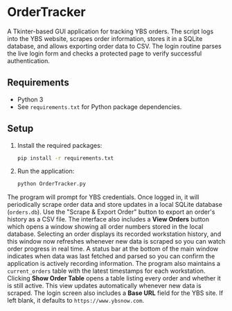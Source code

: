 # OrderTracker

A Tkinter-based GUI application for tracking YBS orders. The script logs into the YBS website, scrapes order information, stores it in a SQLite database, and allows exporting order data to CSV. The login routine parses the live login form and checks a protected page to verify successful authentication.

## Requirements

- Python 3
- See `requirements.txt` for Python package dependencies.

## Setup

1. Install the required packages:
   ```bash
   pip install -r requirements.txt
   ```
2. Run the application:
   ```bash
   python OrderTracker.py
   ```

The program will prompt for YBS credentials. Once logged in, it will periodically scrape order data and store updates in a local SQLite database (`orders.db`). Use the "Scrape & Export Order" button to export an order's history as a CSV file. The interface also includes a **View Orders** button which opens a window showing all order numbers stored in the local database. Selecting an order displays its recorded workstation history, and this window now refreshes whenever new data is scraped so you can watch order progress in real time. A status bar at the bottom of the main window indicates when data was last fetched and parsed so you can confirm the application is actively recording information. The program also maintains a `current_orders` table with the latest timestamps for each workstation. Clicking **Show Order Table** opens a table listing every order and whether it is still active. This view updates automatically whenever new data is scraped.
The login screen also includes a **Base URL** field for the YBS site. If left blank, it defaults to `https://www.ybsnow.com`.
